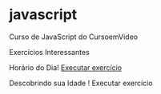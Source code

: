 # javascript
 Curso de JavaScript do CursoemVideo

Exercícios Interessantes

Horário do Dia!
 <a href="https://rmrgomes.github.io/javascript/exercicios/aula12ex/ex014">Executar exercício</a>

Descobrindo sua Idade !
 <a hreft="https://rmrgomes.github.io/javascript/exercicios/aula12ex/ex015">Executar exercício</a>
